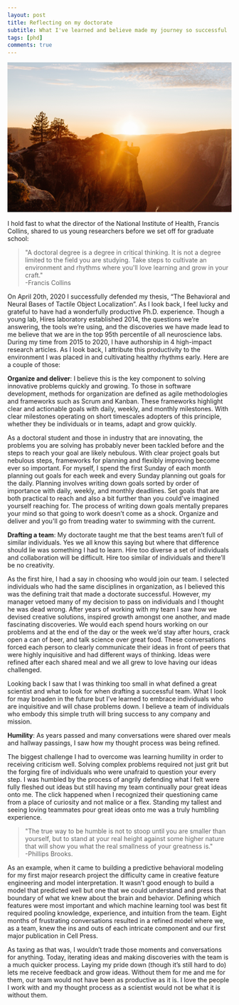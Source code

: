 ```yaml
---
layout: post
title: Reflecting on my doctorate
subtitle: What I've learned and believe made my journey so successful
tags: [phd]
comments: true
---
```


![](/images/latest/yosemite-sunset.jpg)

I hold fast to what the director of the National Institute of Health, Francis Collins, shared to us young researchers before we set off for graduate school: 
> "A doctoral degree is a degree in critical thinking. It is not a degree limited to the field you are studying. Take steps to cultivate an environment and rhythms where you'll love learning and grow in your craft."  
-Francis Collins

On April 20th, 2020 I successfully defended my thesis, “The Behavioral and Neural Bases of Tactile Object Localization”. As I look back, I feel lucky and grateful to have had a wonderfully productive Ph.D. experience. Though a young lab, Hires laboratory established 2014, the questions we’re answering, the tools we’re using, and the discoveries we have made lead to me believe that we are in the top 95th percentile of all neuroscience labs. During my time from 2015 to 2020, I have authorship in 4 high-impact research articles. As I look back, I attribute this productivity to the environment I was placed in and cultivating healthy rhythms early. Here are a couple of those:

**Organize and deliver**: I believe this is the key component to solving innovative problems quickly and growing. To those in software development, methods for organization are defined as agile methodologies and frameworks such as Scrum and Kanban. These frameworks highlight clear and actionable goals with daily, weekly, and monthly milestones. With clear milestones operating on short timescales adopters of this principle, whether they be individuals or in teams, adapt and grow quickly. 

As a doctoral student and those in industry that are innovating, the problems you are solving has probably never been tackled before and the steps to reach your goal are likely nebulous. With clear project goals but nebulous steps, frameworks for planning and flexibly improving become ever so important. For myself, I spend the first Sunday of each month planning out goals for each week and every Sunday planning out goals for the daily. Planning involves writing down goals sorted by order of importance with daily, weekly, and monthly deadlines. Set goals that are both practical to reach and also a bit further than you could’ve imagined yourself reaching for. The process of writing down goals mentally prepares your mind so that going to work doesn’t come as a shock. Organize and deliver and you'll go from treading water to swimming with the current. 

**Drafting a team**: My doctorate taught me that the best teams aren’t full of similar individuals. Yes we all know this saying but where that difference should lie was something I had to learn. Hire too diverse a set of individuals and collaboration will be difficult. Hire too similar of individuals and there’ll be no creativity.  

As the first hire, I had a say in choosing who would join our team. I selected individuals who had the same disciplines in organization, as I believed this was the defining trait that made a doctorate successful. However, my manager vetoed many of my decision to pass on individuals and I thought he was dead wrong. After years of working with my team I saw how we devised creative solutions, inspired growth amongst one another, and made fascinating discoveries. We would each spend hours working on our problems and at the end of the day or the week we’d stay after hours, crack open a can of beer, and talk science over great food. These conversations forced each person to clearly communicate their ideas in front of peers that were highly inquisitive and had different ways of thinking. Ideas were refined after each shared meal and we all grew to love having our ideas challenged.  

Looking back I saw that I was thinking too small in what defined a great scientist and what to look for when drafting a successful team. What I look for may broaden in the future but I’ve learned to embrace individuals who are inquisitive and will chase problems down. I believe a team of individuals who embody this simple truth will bring success to any company and mission.

**Humility**: As years passed and many conversations were shared over meals and hallway passings, I saw how my thought process was being refined. 

The biggest challenge I had to overcome was learning humility in order to receiving criticism well. Solving complex problems required not just grit but the forging fire of individuals who were unafraid to question your every step. I was humbled by the process of angrily defending what I felt were fully fleshed out ideas but still having my team continually pour great ideas onto me. The click happened when I recognized their questioning came from a place of curiosity and not malice or a flex. Standing my tallest and seeing loving teammates pour great ideas onto me was a truly humbling experience. 

> "The true way to be humble is not to stoop until you are smaller than yourself, but to stand at your real height against some higher nature that will show you what the real smallness of your greatness is."  
-Phillips Brooks.

As an example, when it came to building a predictive behavioral modeling for my first major research project the difficulty came in creative feature engineering and model interpretation. It wasn’t good enough to build a model that predicted well but one that we could understand and press that boundary of what we knew about the brain and behavior. Defining which features were most important and which machine learning tool was best fit required pooling knowledge, experience, and intuition from the team. Eight months of frustrating conversations resulted in a refined model where we, as a team, knew the ins and outs of each intricate component and our first major publication in Cell Press.  

As taxing as that was, I wouldn’t trade those moments and conversations for anything. Today, iterating ideas and making discoveries with the team is a much quicker process. Laying my pride down (though it’s still hard to do) lets me receive feedback and grow ideas. Without them for me and me for them, our team would not have been as productive as it is. I love the people I work with and my thought process as a scientist would not be what it is without them. 